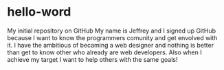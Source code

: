 # hello-word
My initial repository on GitHub
My name is Jeffrey and I signed up GitHub because I want to know the programmers comunity and get envolved with it. I have the ambitious of becaming a web designer and nothing is better than get to know other who already are web developers. Also when I achieve my target I want to help others with the same goals!
